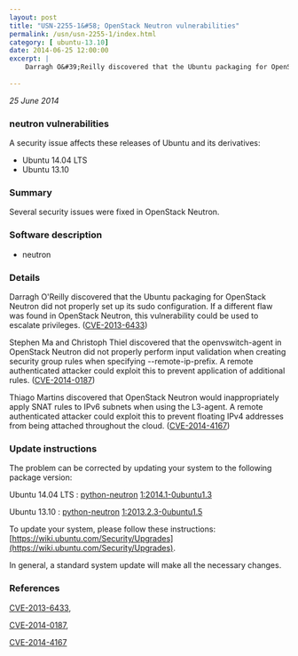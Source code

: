 ```yaml
---
layout: post
title: "USN-2255-1&#58; OpenStack Neutron vulnerabilities"
permalink: /usn/usn-2255-1/index.html
category: [ ubuntu-13.10]
date: 2014-06-25 12:00:00
excerpt: |
    Darragh O&#39;Reilly discovered that the Ubuntu packaging for OpenStack Neutron did not properly set up its sudo configuration. If a different flaw was found in OpenStack Neutron, this vulnerability could be used to escalate privileges. ([CVE-2013-6433](http://people.ubuntu.com/~ubuntu-security/cve/CVE-2013-6433))
    
--- 
```

 
 

*25 June 2014*

### neutron vulnerabilities

A security issue affects these releases of Ubuntu and its derivatives:

* Ubuntu 14.04 LTS
* Ubuntu 13.10

### Summary

Several security issues were fixed in OpenStack Neutron. 

### Software description

* neutron 

### Details

Darragh O&#39;Reilly discovered that the Ubuntu packaging for OpenStack Neutron did not properly set up its sudo configuration. If a different flaw was found in OpenStack Neutron, this vulnerability could be used to escalate privileges. ([CVE-2013-6433](http://people.ubuntu.com/~ubuntu-security/cve/CVE-2013-6433))

Stephen Ma and Christoph Thiel discovered that the openvswitch-agent in OpenStack Neutron did not properly perform input validation when creating security group rules when specifying --remote-ip-prefix. A remote authenticated attacker could exploit this to prevent application of additional rules. ([CVE-2014-0187](http://people.ubuntu.com/~ubuntu-security/cve/CVE-2014-0187))

Thiago Martins discovered that OpenStack Neutron would inappropriately apply SNAT rules to IPv6 subnets when using the L3-agent. A remote authenticated attacker could exploit this to prevent floating IPv4 addresses from being attached throughout the cloud. ([CVE-2014-4167](http://people.ubuntu.com/~ubuntu-security/cve/CVE-2014-4167)) 

### Update instructions

The problem can be corrected by updating your system to the following package version:

Ubuntu 14.04 LTS
 : [python-neutron](https://launchpad.net/ubuntu/+source/neutron) <span> [1:2014.1-0ubuntu1.3](https://launchpad.net/ubuntu/+source/neutron/1:2014.1-0ubuntu1.3) </span> 

Ubuntu 13.10
 : [python-neutron](https://launchpad.net/ubuntu/+source/neutron) <span> [1:2013.2.3-0ubuntu1.5](https://launchpad.net/ubuntu/+source/neutron/1:2013.2.3-0ubuntu1.5) </span> 

To update your system, please follow these instructions: [https://wiki.ubuntu.com/Security/Upgrades](https://wiki.ubuntu.com/Security/Upgrades).

In general, a standard system update will make all the necessary changes. 

### References

 
 [CVE-2013-6433](http://people.ubuntu.com/~ubuntu-security/cve/CVE-2013-6433), 

 [CVE-2014-0187](http://people.ubuntu.com/~ubuntu-security/cve/CVE-2014-0187), 

 [CVE-2014-4167](http://people.ubuntu.com/~ubuntu-security/cve/CVE-2014-4167)
 


